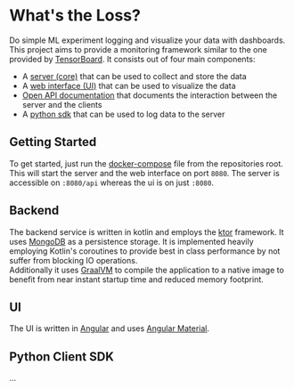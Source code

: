 # What's the Loss?

Do simple ML experiment logging and visualize your data with dashboards.
This project aims to provide a monitoring framework similar to the one provided
by [TensorBoard](https://www.tensorflow.org/tensorboard). It consists out of four main components:

- A [server (core)](core) that can be used to collect and store the data
- A [web interface (UI)](ui) that can be used to visualize the data
- [Open API documentation](api) that documents the interaction between the server and the clients
- A [python sdk](python-sdk) that can be used to log data to the server

## Getting Started

To get started, just run the [docker-compose](docker-compose.yml) file from the repositories root.
This will start the server and the web interface on port `8080`. The server is accessible on `:8080/api` whereas the ui
is on just `:8080`.

## Backend

The backend service is written in kotlin and employs the [ktor](https://ktor.io) framework. It uses
[MongoDB](https://www.mongodb.com) as a persistence storage. It is implemented heavily employing Kotlin's coroutines to
provide best in class performance by not suffer from blocking IO operations.  
Additionally it uses [GraalVM](https://www.graalvm.org/) to compile the application to a native image to benefit from
near instant startup time and reduced memory footprint.

## UI

The UI is written in [Angular](https://angular.io) and uses [Angular Material](https://material.angular.io).

## Python Client SDK

...

